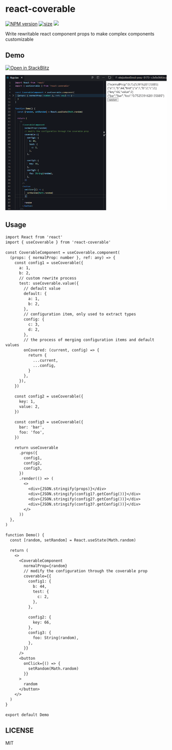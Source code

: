 # react-coverable

[![NPM version](https://img.shields.io/npm/v/react-coverable.svg?style=flat)](https://npmjs.org/package/react-coverable)
[![size](https://img.shields.io/bundlephobia/minzip/react-coverable@latest.svg)](https://bundlephobia.com/result?p=react-coverable@latest)
![](https://komarev.com/ghpvc/?username=cjy0208-react-coverable&label=VIEWS)

Write rewritable react component props to make complex components customizable

## Demo

[![Open in StackBlitz](https://developer.stackblitz.com/img/open_in_stackblitz.svg)](https://stackblitz.com/edit/vitejs-vite-vt5nvd?file=src%2FApp.tsx)

<img src="./docs/demo.gif">

## Usage

```tsx
import React from 'react'
import { useCoverable } from 'react-coverable'

const CoverableComponent = useCoverable.component(
  (props: { normalProp: number }, ref: any) => {
    const config1 = useCoverable({
      a: 1,
      b: 2,
      // custom rewrite process
      test: useCoverable.value({
        // default value
        default: {
          a: 1,
          b: 2,
        },
        // configuration item, only used to extract types
        config: {
          c: 3,
          d: 2,
        },
        // the process of merging configuration items and default values
        onCovered: (current, config) => {
          return {
            ...current,
            ...config,
          }
        },
      }),
    })

    const config2 = useCoverable({
      key: 1,
      value: 2,
    })

    const config3 = useCoverable({
      bar: 'bar',
      foo: 'foo',
    })

    return useCoverable
      .props({
        config1,
        config2,
        config3,
      })
      .render(() => (
        <>
          <div>{JSON.stringify(props)}</div>
          <div>{JSON.stringify(config1?.getConfig())}</div>
          <div>{JSON.stringify(config2?.getConfig())}</div>
          <div>{JSON.stringify(config3?.getConfig())}</div>
        </>
      ))
  },
)

function Demo() {
  const [random, setRandom] = React.useState(Math.random)

  return (
    <>
      <CoverableComponent
        normalProp={random}
        // modify the configuration through the coverable prop
        coverable={{
          config1: {
            b: 44,
            test: {
              c: 2,
            },
          },

          config2: {
            key: 66,
          },
          config3: {
            foo: String(random),
          },
        }}
      />
      <button
        onClick={() => {
          setRandom(Math.random)
        }}
      >
        random
      </button>
    </>
  )
}

export default Demo
```

## LICENSE

MIT
